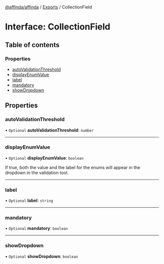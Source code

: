 [@affinda/affinda](../README.md) / [Exports](../modules.md) / CollectionField

# Interface: CollectionField

## Table of contents

### Properties

- [autoValidationThreshold](CollectionField.md#autovalidationthreshold)
- [displayEnumValue](CollectionField.md#displayenumvalue)
- [label](CollectionField.md#label)
- [mandatory](CollectionField.md#mandatory)
- [showDropdown](CollectionField.md#showdropdown)

## Properties

### autoValidationThreshold

• `Optional` **autoValidationThreshold**: `number`

___

### displayEnumValue

• `Optional` **displayEnumValue**: `boolean`

If true, both the value and the label for the enums will appear in the dropdown in the validation tool.

___

### label

• `Optional` **label**: `string`

___

### mandatory

• `Optional` **mandatory**: `boolean`

___

### showDropdown

• `Optional` **showDropdown**: `boolean`

